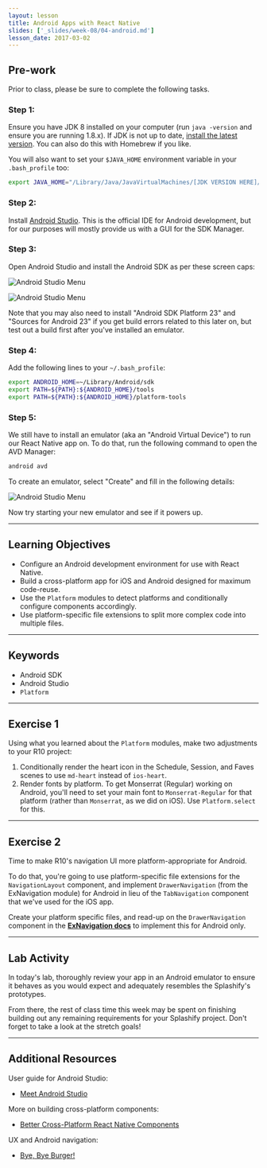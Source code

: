 ```yaml
---
layout: lesson
title: Android Apps with React Native
slides: ['_slides/week-08/04-android.md']
lesson_date: 2017-03-02
---
```


## Pre-work

Prior to class, please be sure to complete the following tasks.

### Step 1:

Ensure you have JDK 8 installed on your computer (run `java -version` and ensure you are running 1.8.x). If JDK is not up to date, [install the latest version](https://docs.oracle.com/javase/8/docs/technotes/guides/install/mac_jdk.html). You can also do this with Homebrew if you like.

You will also want to set your `$JAVA_HOME` environment variable in your `.bash_profile` too:

```bash
export JAVA_HOME="/Library/Java/JavaVirtualMachines/[JDK VERSION HERE]/Contents/Home"
```

### Step 2:

Install [Android Studio](https://developer.android.com/studio/install.html). This is the official IDE for Android development, but for our purposes will mostly provide us with a GUI for the SDK Manager.

### Step 3:

Open Android Studio and install the Android SDK as per these screen caps:

![Android Studio Menu](/public/img/slide-assets/android-studio-menu.png)

![Android Studio Menu](/public/img/slide-assets/android-sdk-install.png)

Note that you may also need to install "Android SDK Platform 23" and "Sources for Android 23" if you get build errors related to this later on, but test out a build first after you've installed an emulator.

### Step 4:

Add the following lines to your `~/.bash_profile`:

```bash
export ANDROID_HOME=~/Library/Android/sdk
export PATH=${PATH}:${ANDROID_HOME}/tools
export PATH=${PATH}:${ANDROID_HOME}/platform-tools
```

### Step 5:

We still have to install an emulator (aka an "Android Virtual Device") to run our React Native app on. To do that, run the following command to open the AVD Manager:

```bash
android avd
```

To create an emulator, select "Create" and fill in the following details:

![Android Studio Menu](/public/img/slide-assets/android-create-avd.png)

Now try starting your new emulator and see if it powers up.

---

## Learning Objectives

- Configure an Android development environment for use with React Native.
- Build a cross-platform app for iOS and Android designed for maximum code-reuse.
- Use the `Platform` modules to detect platforms and conditionally configure components accordingly.
- Use platform-specific file extensions to split more complex code into multiple files.  

---

## Keywords

- Android SDK
- Android Studio
- `Platform`

---

## Exercise 1

Using what you learned about the `Platform` modules, make two adjustments to your R10 project:

1. Conditionally render the heart icon in the Schedule, Session, and Faves scenes to use `md-heart` instead of `ios-heart`.
2. Render fonts by platform. To get Monserrat (Regular) working on Android, you'll need to set your main font to `Monserrat-Regular` for that platform (rather than `Monserrat`, as we did on iOS). Use `Platform.select` for this.

---

## Exercise 2

Time to make R10's navigation UI more platform-appropriate for Android.

To do that, you're going to use platform-specific file extensions for the `NavigationLayout` component, and implement `DrawerNavigation` (from the ExNavigation module) for Android in lieu of the `TabNavigation` component that we've used for the iOS app.

Create your platform specific files, and read-up on the `DrawerNavigation` component in the **[ExNavigation docs](https://github.com/exponentjs/ex-navigation#drawernavigation)** to implement this for Android only.

---

## Lab Activity

In today's lab, thoroughly review your app in an Android emulator to ensure it behaves as you would expect and adequately resembles the Splashify's prototypes.

From there, the rest of class time this week may be spent on finishing building out any remaining requirements for your Splashify project. Don't forget to take a look at the stretch goals!

---

## Additional Resources

User guide for Android Studio:

- [Meet Android Studio](https://developer.android.com/studio/intro/index.html)

More on building cross-platform components:

- [Better Cross-Platform React Native Components](https://medium.com/differential/better-cross-platform-react-native-components-cb8aadeba472#.jyrww11oo)

UX and Android navigation:

- [Bye, Bye Burger!](https://medium.com/startup-grind/bye-bye-burger-5bd963806015#.rbncat6ic)
